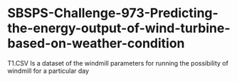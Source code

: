 # SBSPS-Challenge-973-Predicting-the-energy-output-of-wind-turbine-based-on-weather-condition
T1.CSV Is a dataset of the windmill parameters for running the possibility of windmill for a particular day
